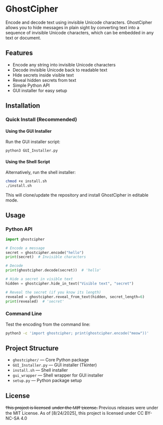 # GhostCipher

Encode and decode text using invisible Unicode characters. GhostCipher allows you to hide messages in plain sight by converting text into a sequence of invisible Unicode characters, which can be embedded in any text or document.

## Features
- Encode any string into invisible Unicode characters
- Decode invisible Unicode back to readable text
- Hide secrets inside visible text
- Reveal hidden secrets from text
- Simple Python API
- GUI installer for easy setup

## Installation

### Quick Install (Recommended)

#### Using the GUI Installer
Run the GUI installer script:

```sh
python3 GUI_Installer.py
```

#### Using the Shell Script
Alternatively, run the shell installer:

```sh
chmod +x install.sh
./install.sh
```

This will clone/update the repository and install GhostCipher in editable mode.

## Usage

### Python API

```python
import ghostcipher

# Encode a message
secret = ghostcipher.encode("hello")
print(secret)  # Invisible characters

# Decode
print(ghostcipher.decode(secret))  # 'hello'

# Hide a secret in visible text
hidden = ghostcipher.hide_in_text("Visible text", "secret")

# Reveal the secret (if you know its length)
revealed = ghostcipher.reveal_from_text(hidden, secret_length=6)
print(revealed)  # 'secret'
```

### Command Line
Test the encoding from the command line:

```sh
python3 -c 'import ghostcipher; print(ghostcipher.encode("meow"))'
```

## Project Structure

- `ghostcipher/` — Core Python package
- `GUI_Installer.py` — GUI installer (Tkinter)
- `install.sh` — Shell installer
- `gui_wrapper` — Shell wrapper for GUI installer
- `setup.py` — Python package setup

## License

T̶h̶i̶s̶ p̶r̶o̶j̶e̶c̶t̶ i̶s̶ l̶i̶c̶e̶n̶s̶e̶d̶ u̶n̶d̶e̶r̶ t̶h̶e̶ M̶I̶T̶ L̶i̶c̶e̶n̶s̶e̶. Previous releases were under the MIT License. As of [8/24/2025], this project is licensed under CC BY-NC-SA 4.0
